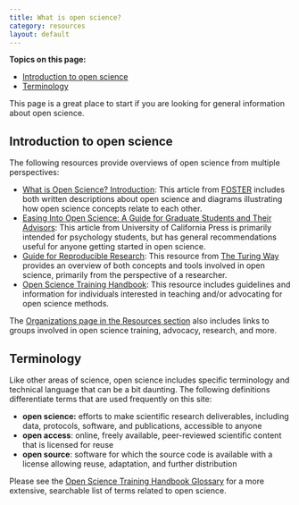 ```yaml
---
title: What is open science? 
category: resources
layout: default
---
```


**Topics on this page:**
- [Introduction to open science](#introduction-to-open-science)
- [Terminology](#terminology)

This page is a great place to start if you are looking for general information about open science.

## Introduction to open science

The following resources provide overviews of open science from multiple perspectives:

- [What is Open Science? Introduction](https://www.fosteropenscience.eu/content/what-open-science-introduction): This article from [FOSTER](https://www.fosteropenscience.eu/) includes both written descriptions about open science and diagrams illustrating how open science concepts relate to each other.
- [Easing Into Open Science: A Guide for Graduate Students and Their Advisors](https://online.ucpress.edu/collabra/article/7/1/18684/115927/Easing-Into-Open-Science-A-Guide-for-Graduate): This article from University of California Press is primarily intended for psychology students, but has general recommendations useful for anyone getting started in open science. 
- [Guide for Reproducible Research](https://the-turing-way.netlify.app/reproducible-research/open.html#): This resource from [The Turing Way](https://the-turing-way.netlify.app/welcome.html) provides an overview of both concepts and tools involved in open science, primarily from the perspective of a researcher.
- [Open Science Training Handbook](https://open-science-training-handbook.gitbook.io/book/): This resource includes guidelines and information for individuals interested in teaching and/or advocating for open science methods.

The [Organizations page in the Resources section](/open-science/resources/organizations)
also includes links to groups involved in open science training, advocacy, research, and more.

## Terminology

Like other areas of science,
open science includes specific terminology and technical language that can be a bit daunting.
The following definitions differentiate terms that are used frequently on this site:

- **open science:** efforts to make scientific research deliverables, including data, protocols, software, and publications, accessible to anyone
- **open access**: online, freely available, peer-reviewed scientific content that is licensed for reuse
- **open source**: software for which the source code is available with a license allowing reuse, adaptation, and further distribution

Please see the [Open Science Training Handbook Glossary](https://open-science-training-handbook.gitbook.io/book/glossary)
for a more extensive,
searchable list of terms related to open science.
